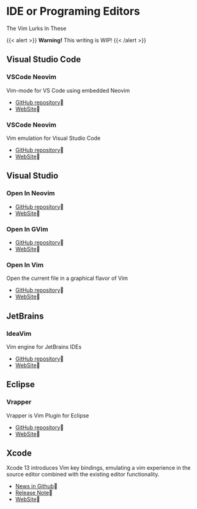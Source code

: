 # IDE or Programing Editors

The Vim Lurks In These

{{< alert >}}
**Warning!** This writing is WIP!
{{< /alert >}}

## Visual Studio Code

### VSCode Neovim

Vim-mode for VS Code using embedded Neovim

- [GitHub repository](https://github.com/vscode-neovim/vscode-neovim):link:
- [WebSite](https://marketplace.visualstudio.com/items?itemName=asvetliakov.vscode-neovim):link:

### VSCode Neovim

Vim emulation for Visual Studio Code

- [GitHub repository](https://github.com/VSCodeVim/Vim):link:
- [WebSite](https://marketplace.visualstudio.com/items?itemName=vscodevim.vim):link:

##  Visual Studio

### Open In Neovim

- [GitHub repository](https://github.com/hrai/open-in-neovim):link:
- [WebSite](https://marketplace.visualstudio.com/items?itemName=HRai.openinneovim):link:

### Open In GVim

- [GitHub repository](https://github.com/hrai/OpenInGVim):link:
- [WebSite](https://marketplace.visualstudio.com/items?itemName=hrai.openingvimhrai):link:

### Open In Vim

Open the current file in a graphical flavor of Vim

- [GitHub repository](https://github.com/SirAeroWN/OpenInVim):link:
- [WebSite](https://marketplace.visualstudio.com/items?itemName=WillNorvelle.OpenInVim):link:

## JetBrains

### IdeaVim

Vim engine for JetBrains IDEs

- [GitHub repository](https://github.com/JetBrains/ideavim):link:
- [WebSite](https://plugins.jetbrains.com/plugin/164-ideavim):link:

## Eclipse

### Vrapper

Vrapper is Vim Plugin for Eclipse

- [GitHub repository](https://github.com/vrapper/vrapper):link:
- [WebSite](https://marketplace.eclipse.org/content/vrapper-vim):link:

## Xcode

Xcode 13 introduces Vim key bindings, emulating a vim experience in the source editor combined with the existing editor functionality.

- [News in Github](https://github.com/XVimProject/XVim2/issues/380):link:
- [Release Note](https://developer.apple.com/documentation/xcode-release-notes/xcode-13-release-notes):link:
- [WebSite](https://plugins.jetbrains.com/plugin/164-ideavim):link:
